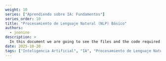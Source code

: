 ```yaml
---
weight: 10
series: ["Aprendiendo sobre IA: Fundamentos"]
series_order: 10
title: "Procesamiento de Lenguaje Natural (NLP) Básico"
authors:
  - jnonino
description: >
  In this document we are going to see the files and the code required to implement our first AI Chatbot. We are going to use Python, some HTML, Open AI and Flask.
date: 2025-10-20
tags: ["Inteligencia Artificial", "IA", "Procesamiento de Lenguaje Natural", "NLP"]
---
```

